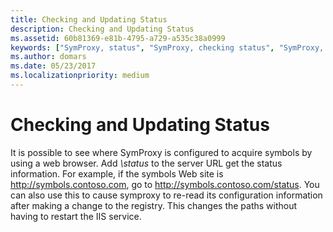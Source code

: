 ```yaml
---
title: Checking and Updating Status
description: Checking and Updating Status
ms.assetid: 60b81369-e81b-4795-a729-a535c38a0999
keywords: ["SymProxy, status", "SymProxy, checking status", "SymProxy, updating status"]
ms.author: domars
ms.date: 05/23/2017
ms.localizationpriority: medium
---
```


# Checking and Updating Status


It is possible to see where SymProxy is configured to acquire symbols by using a web browser. Add *\\status* to the server URL get the status information. For example, if the symbols Web site is http://symbols.contoso.com, go to http://symbols.contoso.com/status. You can also use this to cause symproxy to re-read its configuration information after making a change to the registry. This changes the paths without having to restart the IIS service.

 

 





